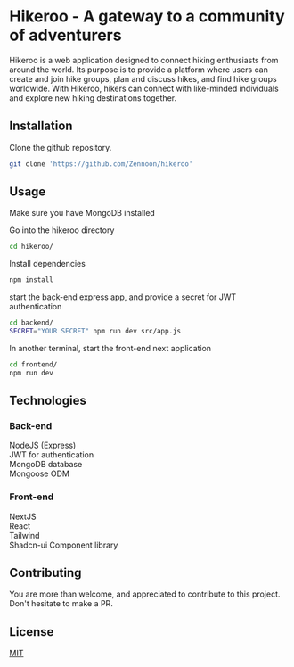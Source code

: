 # Hikeroo - A gateway to a community of adventurers

Hikeroo is a web application designed to connect hiking enthusiasts from around the world. Its purpose is to provide a platform where users can create and join hike groups, plan and discuss hikes, and find hike groups worldwide. With Hikeroo, hikers can connect with like-minded individuals and explore new hiking destinations together.

## Installation

Clone the github repository.

```bash
git clone 'https://github.com/Zennoon/hikeroo'
```

## Usage
Make sure you have MongoDB installed

Go into the hikeroo directory
```bash
cd hikeroo/
```
Install dependencies
```bash
npm install
```
start the back-end express app, and provide a secret for JWT authentication
```bash
cd backend/
SECRET="YOUR SECRET" npm run dev src/app.js
```
In another terminal, start the front-end next application
```bash
cd frontend/
npm run dev
```

## Technologies
### Back-end
NodeJS (Express)\
JWT for authentication\
MongoDB database\
Mongoose ODM
### Front-end
NextJS\
React\
Tailwind\
Shadcn-ui Component library

## Contributing

You are more than welcome, and appreciated to contribute to this project. Don't hesitate to make a PR.

## License

[MIT](https://choosealicense.com/licenses/mit/)

